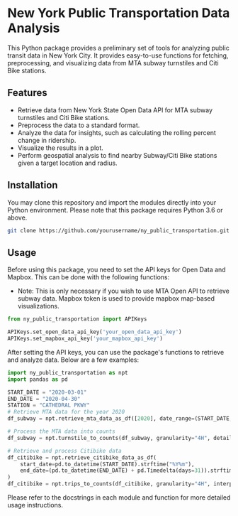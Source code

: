 # New York Public Transportation Data Analysis

This Python package provides a preliminary set of tools for analyzing public transit data in New York City. It provides easy-to-use functions for fetching, preprocessing, and visualizing data from MTA subway turnstiles and Citi Bike stations.

## Features

- Retrieve data from New York State Open Data API for MTA subway turnstiles and Citi Bike stations.
- Preprocess the data to a standard format.
- Analyze the data for insights, such as calculating the rolling percent change in ridership.
- Visualize the results in a plot.
- Perform geospatial analysis to find nearby Subway/Citi Bike stations given a target location and radius.

## Installation

You may clone this repository and import the modules directly into your Python environment. Please note that this package requires Python 3.6 or above.

```bash
git clone https://github.com/yourusername/ny_public_transportation.git
```

## Usage

Before using this package, you need to set the API keys for Open Data and Mapbox. This can be done with the following functions:

- Note: This is only necessary if you wish to use MTA Open API to retrieve subway data. Mapbox token is used to provide mapbox map-based visualizations.

```python
from ny_public_transportation import APIKeys

APIKeys.set_open_data_api_key('your_open_data_api_key')
APIKeys.set_mapbox_api_key('your_mapbox_api_key')
```

After setting the API keys, you can use the package's functions to retrieve and analyze data. Below are a few examples:

```python
import ny_public_transportation as npt
import pandas as pd

START_DATE = "2020-03-01"
END_DATE = "2020-04-30"
STATION = "CATHEDRAL PKWY"
# Retrieve MTA data for the year 2020
df_subway = npt.retrieve_mta_data_as_df([2020], date_range=(START_DATE, END_DATE), station=STATION)

# Process the MTA data into counts
df_subway = npt.turnstile_to_counts(df_subway, granularity="4H", detail_level="station", interpolate=True)

# Retrieve and process Citibike data
df_citibike = npt.retrieve_citibike_data_as_df(
    start_date=pd.to_datetime(START_DATE).strftime("%Y%m"),
    end_date=(pd.to_datetime(END_DATE) + pd.Timedelta(days=31)).strftime("%Y%m")
)
df_citibike = npt.trips_to_counts(df_citibike, granularity="4H", interpolate=True)
```

Please refer to the docstrings in each module and function for more detailed usage instructions.
